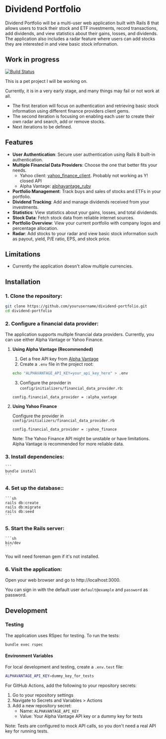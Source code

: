 # Dividend Portfolio

Dividend Portfolio will be a multi-user web application built with Rails 8 that allows users to track their stock and ETF investments, record transactions, add dividends, and view statistics about their gains, losses, and dividends. The application also includes a radar feature where users can add stocks they are interested in and view basic stock information.

## Work in progress
[![Build Status](https://github.com/fleveque/dividend-portfolio/actions/workflows/ci.yml/badge.svg)](https://github.com/fleveque/dividend-portfolio/actions)

This is a pet project I will be working on. 

Currently, it is in a very early stage, and many things may fail or not work at all. 

- The first iteration will focus on authentication and retrieving basic stock information using different finance providers client gems.
- The second iteration is focusing on enabling each user to create their own radar and search, add or remove stocks.
- Next iterations to be defined.

## Features

- **User Authentication**: Secure user authentication using Rails 8 built-in authentication.
- **Multiple Financial Data Providers**: Choose the one that better fits your needs.
    * Yahoo client: [yahoo_finance_client](https://github.com/fleveque/yahoo_finance_client). Probably not working as Y! closed API
    * Alpha Vantage: [alphavantage_ruby](https://github.com/codespore/alphavantage_ruby)
- **Portfolio Management**: Track buys and sales of stocks and ETFs in your portfolio.
- **Dividend Tracking**: Add and manage dividends received from your investments.
- **Statistics**: View statistics about your gains, losses, and total dividends.
- **Stock Data**: Fetch stock data from reliable internet sources.
- **Portfolio Overview**: View your current portfolio with company logos and percentage allocation.
- **Radar**: Add stocks to your radar and view basic stock information such as payout, yield, P/E ratio, EPS, and stock price.

## Limitations

- Currently the application doesn't allow multiple currencies.

## Installation

### 1. Clone the repository:

```sh
git clone https://github.com/yourusername/dividend-portfolio.git
cd dividend-portfolio
```

### 2. Configure a financial data provider:

The application supports multiple financial data providers. Currently, you can use either Alpha Vantage or Yahoo Finance.

1. **Using Alpha Vantage (Recommended)**

    1. Get a free API key from [Alpha Vantage](https://www.alphavantage.co/support/#api-key)
    2. Create a `.env` file in the project root:
    ```sh
    echo "ALPHAVANTAGE_API_KEY=your_api_key_here" > .env
    ```
    3. Configure the provider in `config/initializers/financial_data_provider.rb`:
    ```
    config.financial_data_provider = :alpha_vantage
    ```

2. **Using Yahoo Finance**

    Configure the provider in `config/initializers/financial_data_provider.rb`

    ```
    config.financial_data_provider = :yahoo_finance
    ```

    Note: The Yahoo Finance API might be unstable or have limitations. Alpha Vantage is recommended for more reliable data.


### 3. Install dependencies:

    ```
    bundle install
    ```

### 4. Set up the database::

    ```sh
    rails db:create
    rails db:migrate
    rails db:seed
    ```

### 5. Start the Rails server:
    ```sh
    bin/dev
    ```
You will need foreman gem if it's not installed.

### 6. Visit the application:

Open your web browser and go to http://localhost:3000.

You can sign in with the default user `default@example` and `password` as password.

## Development

### Testing

The application uses RSpec for testing. To run the tests:

```sh
bundle exec rspec
```

#### Environment Variables

For local development and testing, create a `.env.test` file:

```sh
ALPHAVANTAGE_API_KEY=dummy_key_for_tests
```

For GitHub Actions, add the following to your repository secrets:

1. Go to your repository settings
2. Navigate to Secrets and Variables > Actions
3. Add a new repository secret:
   - Name: `ALPHAVANTAGE_API_KEY`
   - Value: Your Alpha Vantage API key or a dummy key for tests

Note: Tests are configured to mock API calls, so you don't need a real API key for running tests.

